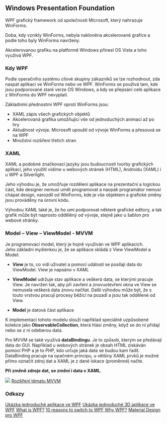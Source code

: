 ## Windows Presentation Foundation

WPF grafický framework od společnosti Microsoft, který nahrazuje WinForms.

Doba, kdy vznikly WinForms, nebyla nakloněna akcelerované grafice a podle toho byly WinForms navrženy.

Akcelerovanou grafiku na platformě Windows přinesl OS Vista a toho využívá WPF. 

### Kdy WPF

Podle operačního systému cílové skupiny zákazníků se lze rozhodnout, zda naspat aplikaci ve WinForms nebo ve WPF. WinForms se používá tam, kde jsou podporované staré verze OS Windows, a kdy se přepsání celé aplikace z WinForms do WPF nevyplatí.

Základními přednostmi WPF oproti WinForms jsou:

*   XAML zápis všech grafických objektů
*   Akcelerovaná grafika umožňující vše od jednoduchých animací až po hry
*   Aktuálnost vývoje. Microsoft upouští od vývoje WinForms a přesouvá se na WPF
*   Množství rozšíření třetích stran

### XAML

XAML a podobné značkovací jazyky jsou budoucností tvorby grafických aplikací, jeho využití vidíme u webových stránek (HTML), Androidu (XAML) i u WPF a Silverlight.

Jeho výhodou je, že umožňuje rozdělení aplikace na prezentační a logickou část, kde designer nemusí umět programovat a naopak programátor nemusí chápat design, narozdíl od WinForms, kde je vše objektem a grafické změny jsou prováděny na úrovni kódu.

Výhodou XAML také je, že ho umí podporovat některé grafické editory, a tak grafik může být naprosto oddělěný od vývoje, stejně jako u šablon pro webové stránky.

### Model – View – ViewModel - MVVM

Je programovací model, který je hojně využíván ve WPF aplikacích.  
 Jeho základní myšlenkou je, že se aplikace skládá z View ViewModel a Model:

*   **View** je to, co vidí uživatel a pomocí událostí se posílají data do ViewModel. View je napsáno v XAML
*   **ViewModel** udržuje stav aplikace a veškerá data, se kterými pracuje View. Je navržen tak, aby při zavření a znovuotevření okna ve View se nemusela veškerá data znovu načítat. Další výhodou může být, že s touto vrstvou pracují procesy běžící na pozadí a jsou tak oddělené od View.  

*   **Model** je datová část aplikace

K implementaci tohoto modelu slouží například speciálně uzpůsobené kolekce jako **ObservableCollection<t>**, která hlásí změny, když se do ní přidají nebo se z ní odeberou data.

Pro MVVM se také využívá **dataBindingu**. Je to způsob, kterým se předávají data do GUI. Například u webových stránek je obsah HTML získáván pomocí PHP a je to PHP, kdo určuje jaká data se budou kam řadit. DataBinding pracuje na opačném principu, u většiny XAML prvků je možné přímo označit zdroj dat a XAML je z dané lokace (proměnné) načte.

**Při změně zdroje dat, se změní i data v XAML**.  

![](images/MVVM.png)
[ Rozšíření tématu MVVM](http://www.dotnetportal.cz/clanek/4994/MVVM-Model-View-ViewModel)  

### Odkazy

[Ukázka jednoduché aplikace ve WPF](attachment/Wpf.zip)
[Ukázka jednoduché 3D aplikace ve WPF](attachment/Wpf3D.zip)
[ What is WPF?](http://www.wpf-tutorial.com/about-wpf/what-is-wpf/)
[ 10 reasons to switch to WPF ](https://dzone.com/articles/10-reasons-switch-wpf)
[ Why WPF?](http://www.codemag.com/article/0911031)
[Material Design pro WPF](http://materialdesigninxaml.net/#getStarted)

</t>